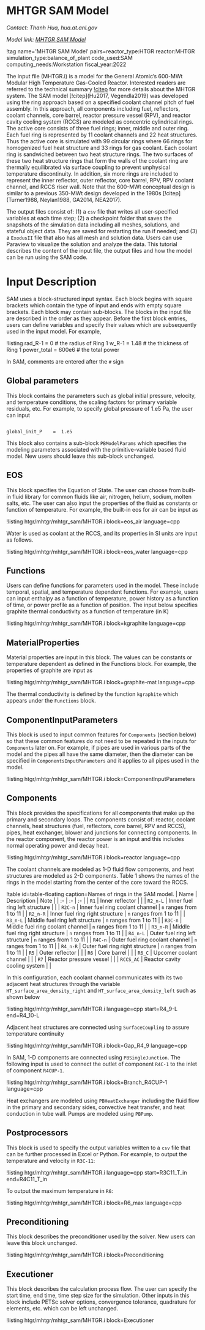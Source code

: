 # MHTGR SAM Model

*Contact: Thanh Hua, hua.at.anl.gov*

*Model link: [MHTGR SAM Model](https://github.com/idaholab/virtual_test_bed/tree/devel/htgr/mhtgr/mhtgr_sam)*

!tag name='MHTGR SAM Model' pairs=reactor_type:HTGR
                       reactor:MHTGR
                       simulation_type:balance_of_plant
                       code_used:SAM
                       computing_needs:Workstation
                       fiscal_year:2022

The input file (MHTGR.i) is a model for the General Atomic’s 600-MWt Modular
High Temperature Gas-Cooled Reactor. Interested readers are referred
to the technical summary [!citep](Vollman2010) for more details about the
MHTGR system.
The SAM model [!citep](Hu2017, Vegendla2019)
was developed using the ring approach based on a specified coolant channel
pitch of fuel assembly. In this approach, all components including fuel,
reflectors, coolant channels, core barrel, reactor pressure vessel (RPV),
and reactor cavity cooling system (RCCS) are modeled as concentric cylindrical
rings.  The active core consists of three fuel rings; inner, middle and outer
ring. Each fuel ring is represented by 11 coolant channels and 22 heat
structures. Thus the active core is simulated with 99 circular rings where
66 rings for homogenized fuel heat structure and 33 rings for gas coolant.
Each coolant ring is sandwiched between two heat structure rings. The two
surfaces of these two heat structure rings that form the walls of the coolant
ring are thermally equilibrated via surface coupling to prevent unphysical
temperature discontinuity.  In addition, six more rings are included to
represent the inner reflector, outer reflector, core barrel, RPV, RPV coolant
channel, and RCCS riser wall.  Note that the 600-MWt conceptual design
is similar to a previous 350-MWt design developed
in the 1980s [!citep](Turner1988, Neylan1988, GA2014, NEA2017).

The output files consist of: (1) a `csv` file that writes all user-specified
variables at each time step; (2) a checkpoint folder that saves the
snapshots of the simulation data including all meshes, solutions, and
stateful object data. They are saved for restarting the run if needed;
and (3) a `ExodusII` file that also has all mesh and solution data. Users
can use Paraview to visualize the solution and analyze the data.
This tutorial describes the content of the input file, the output
files and how the model can be run using the SAM code.

# Input Description

SAM uses a block-structured input syntax. Each block begins with square
brackets which contain the type of input and ends with empty square
brackets. Each block may contain sub-blocks. The blocks in the input
file are described in the order as they appear.
Before the first block entries, users can define variables and specify
their values which are subsequently used in the input model.  For example,

!listing
rad_R-1		    =	0  		    # the radius of Ring 1
w_R-1		    =	1.48		# the thickness of Ring 1
power_total     =   600e6		# the total power


In SAM, comments are entered after the `#` sign

## Global parameters

This block contains the parameters such as global initial pressure,
velocity, and temperature conditions, the scaling factors for primary
variable residuals, etc.  For example, to specify global pressure
of 1.e5 Pa, the user can input

```language=bash

global_init_P	 = 	1.e5

```

This block also contains a sub-block `PBModelParams` which specifies
the modeling parameters associated with the primitive-variable based
fluid model. New users should leave this sub-block unchanged.

## EOS

This block specifies the Equation of State. The user can choose
from built-in fluid library for common fluids like air, nitrogen,
helium, sodium, molten salts, etc. The user can also input the
properties of the fluid as constants or function of temperature.
For example,  the built-in eos for air can be input as

!listing htgr/mhtgr/mhtgr_sam/MHTGR.i block=eos_air language=cpp

Water is used as coolant at the RCCS, and its properties
in SI units are input as follows.

!listing htgr/mhtgr/mhtgr_sam/MHTGR.i block=eos_water language=cpp

## Functions

Users can define functions for parameters used in the model.
These include temporal, spatial, and temperature dependent functions.
For example, users can input enthalpy as a function of temperature,
power history as a function of time, or power profile as a
function of position. The input below specifies graphite thermal
conductivity as a function of temperature (in K)

!listing htgr/mhtgr/mhtgr_sam/MHTGR.i block=kgraphite language=cpp

## MaterialProperties

Material properties are input in this block. The values
can be constants or temperature dependent as defined in
the Functions block. For example, the properties of graphite
are input as

!listing htgr/mhtgr/mhtgr_sam/MHTGR.i block=graphite-mat language=cpp

The thermal conductivity is defined by the function `kgraphite`
which appears under the `Functions` block.

## ComponentInputParameters

This block is used to input common features for `Components`
(section below) so that these common features do not need to
be repeated in the inputs for `Components` later on. For example,
if pipes are used in various parts of the model and the pipes
all have the same diameter, then the diameter can be specified
in `ComponentsInputParameters` and it applies to all pipes used
in the model.

!listing htgr/mhtgr/mhtgr_sam/MHTGR.i block=ComponentInputParameters

## Components

This block provides the specifications for all components
that make up the primary and secondary loops.  The components
consist of: reactor, coolant channels, heat structures (fuel,
reflectors, core barrel, RPV and RCCS), pipes, heat exchanger,
blower and junctions for connecting components. In the reactor
component, the reactor power is an input and this includes
normal operating power and decay heat.

!listing htgr/mhtgr/mhtgr_sam/MHTGR.i block=reactor language=cpp

The coolant channels are modeled as 1-D fluid flow components,
and heat structures are modeled as 2-D components. Table 1
shows the names of the rings in the model starting from
the center of the core toward the RCCS.

!table id=table-floating caption=Names of rings in the SAM model.
| Name | Description | Note  |
| :- | :- | :- |
| `R1` | Inner reflector |   |
| `R2_n-L` | Inner fuel ring left structure |   |
| `R2C-n` | Inner fuel ring coolant channel | `n` ranges from 1 to 11 |
| `R2_n-R` | Inner fuel ring right structure | `n` ranges from 1 to 11 |
| `R3_n-L` | Middle fuel ring left structure | `n` ranges from 1 to 11 |
| `R3C-n` | Middle fuel ring coolant channel | `n` ranges from 1 to 11 |
| `R3_n-R` | Middle fuel ring right structure | `n` ranges from 1 to 11 |
| `R4_n-L` | Outer fuel ring left structure | `n` ranges from 1 to 11 |
| `R4C-n` | Outer fuel ring coolant channel | `n` ranges from 1 to 11 |
| `R4_n-R` | Outer fuel ring right structure | `n` ranges from 1 to 11 |
| `R5` | Outer reflector |   |
| `R6` | Core barrel |   |
| `R6_C` | Upcomer coolant channel |   |
| `R7` | Reactor pressure vessel |   |
| `RCCS_AC` | Reactor cavity cooling system |   |

In this configuration, each coolant channel communicates with
its two adjacent heat structures through the variable
`HT_surface_area_density_right` and
`HT_surface_area_density_left` such as shown below

!listing htgr/mhtgr/mhtgr_sam/MHTGR.i language=cpp
        start=R4_9-L
        end=R4_10-L

Adjacent heat structures are connected using `SurfaceCoupling`
to assure temperature continuity

!listing htgr/mhtgr/mhtgr_sam/MHTGR.i block=Gap_R4_9 language=cpp

In SAM, 1-D components are connected using
`PBSingleJunction`.  The following input is
used to connect  the outlet of component `R4C-1` to
the inlet of component `R4CUP-1`.

!listing htgr/mhtgr/mhtgr_sam/MHTGR.i block=Branch_R4CUP-1 language=cpp

Heat exchangers are modeled using `PBHeatExchanger` including the
fluid flow in the primary and secondary sides, convective heat transfer,
and heat conduction in tube wall.  Pumps are modeled using `PBPump`.

## Postprocessors

This block is used to specify the output variables written
to a `csv` file that can be further processed in Excel or Python.
For example, to output the temperature and velocity in `R3C-11`:

!listing htgr/mhtgr/mhtgr_sam/MHTGR.i language=cpp
        start=R3C11_T_in
        end=R4C11_T_in

To output the maximum temperature in `R6`:

!listing htgr/mhtgr/mhtgr_sam/MHTGR.i block=R6_max language=cpp

## Preconditioning

This block describes the preconditioner used by the solver.
New users can leave this block unchanged.

!listing htgr/mhtgr/mhtgr_sam/MHTGR.i block=Preconditioning

## Executioner

This block describes the calculation process flow. The user can specify
the start time, end time, time step size for the simulation. Other inputs
in this block include PETSc solver options, convergence tolerance,
quadrature for elements, etc. which can be left unchanged.

!listing htgr/mhtgr/mhtgr_sam/MHTGR.i block=Executioner
